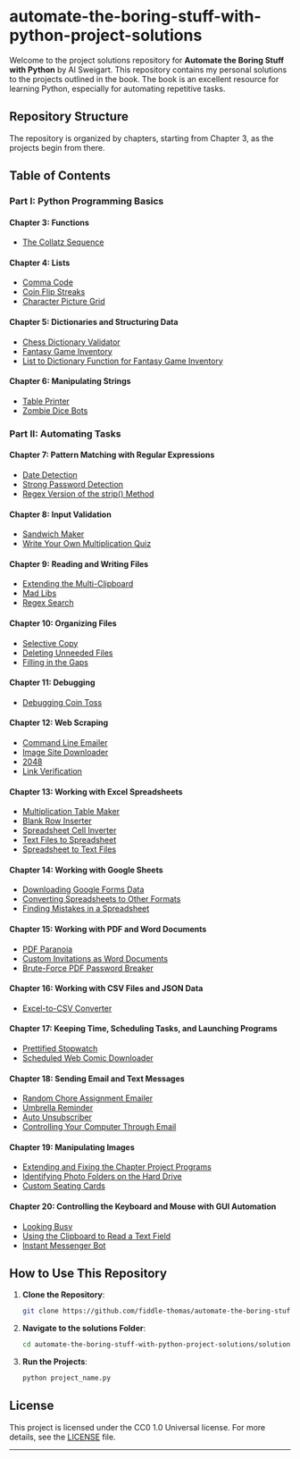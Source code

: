 # automate-the-boring-stuff-with-python-project-solutions

Welcome to the project solutions repository for **Automate the Boring Stuff with Python** by Al Sweigart. This repository contains my personal solutions to the projects outlined in the book. The book is an excellent resource for learning Python, especially for automating repetitive tasks.

## Repository Structure

The repository is organized by chapters, starting from Chapter 3, as the projects begin from there.

## Table of Contents

### Part I: Python Programming Basics

#### Chapter 3: Functions

- [The Collatz Sequence](solutions/chapter_03_the_collatz_sequence.py)

#### Chapter 4: Lists

- [Comma Code](solutions/chapter_04_comma_code.py)
- [Coin Flip Streaks](solutions/chapter_04_coin_flip_streaks.py)
- [Character Picture Grid](solutions/chapter_04_character_picture_grid.py)

#### Chapter 5: Dictionaries and Structuring Data

- [Chess Dictionary Validator](solutions/chapter_05_chess_dictionary_validator.py)
- [Fantasy Game Inventory](solutions/chapter_05_fantasy_game_inventory.py)
- [List to Dictionary Function for Fantasy Game Inventory](solutions/chapter_05_list_to_dictionary_function_for_fantasy_game_inventory.py)

#### Chapter 6: Manipulating Strings

- [Table Printer](solutions/chapter_06_table_printer.py)
- [Zombie Dice Bots](solutions/chapter_06_zombie_dice_bots.py)

### Part II: Automating Tasks

#### Chapter 7: Pattern Matching with Regular Expressions

- [Date Detection](solutions/chapter_07_date_detection.py)
- [Strong Password Detection](solutions/chapter_07_strong_password_detection.py)
- [Regex Version of the strip() Method](solutions/chapter_07_regex_version_of_the_strip_method.py)

#### Chapter 8: Input Validation

- [Sandwich Maker](solutions/chapter_08_sandwich_maker.py)
- [Write Your Own Multiplication Quiz](solutions/chapter_08_write_your_own_multiplication_quiz.py)

#### Chapter 9: Reading and Writing Files

- [Extending the Multi-Clipboard](solutions/chapter_09_extending_the_multi_clipboard.py)
- [Mad Libs](solutions/chapter_09_mad_libs.py)
- [Regex Search](solutions/chapter_09_regex_search.py)

#### Chapter 10: Organizing Files

- [Selective Copy](solutions/chapter_10_selective_copy.py)
- [Deleting Unneeded Files](solutions/chapter_10_deleting_unneeded_files.py)
- [Filling in the Gaps](solutions/chapter_10_filling_in_the_gaps.py)

#### Chapter 11: Debugging

- [Debugging Coin Toss](solutions/chapter_11_debugging_coin_toss.py)

#### Chapter 12: Web Scraping

- [Command Line Emailer](solutions/chapter_12_command_line_emailer.py)
- [Image Site Downloader](solutions/chapter_12_image_site_downloader.py)
- [2048](solutions/chapter_12_2048.py)
- [Link Verification](solutions/chapter_12_link_verification.py)

#### Chapter 13: Working with Excel Spreadsheets

- [Multiplication Table Maker](solutions/chapter_13_multiplication_table_maker.py)
- [Blank Row Inserter](solutions/chapter_13_blank_row_inserter.py)
- [Spreadsheet Cell Inverter](solutions/chapter_13_spreadsheet_cell_inverter.py)
- [Text Files to Spreadsheet](solutions/chapter_13_text_files_to_spreadsheet.py)
- [Spreadsheet to Text Files](solutions/chapter_13_spreadsheet_to_text_files.py)

#### Chapter 14: Working with Google Sheets

- [Downloading Google Forms Data](solutions/chapter_14_downloading_google_forms_data.py)
- [Converting Spreadsheets to Other Formats](solutions/chapter_14_converting_spreadsheets_to_other_formats.py)
- [Finding Mistakes in a Spreadsheet](solutions/chapter_14_finding_mistakes_in_a_spreadsheet.py)

#### Chapter 15: Working with PDF and Word Documents

- [PDF Paranoia](solutions/chapter_15_pdf_paranoia.py)
- [Custom Invitations as Word Documents](solutions/chapter_15_custom_invitations_as_word_documents.py)
- [Brute-Force PDF Password Breaker](solutions/chapter_15_brute_force_pdf_password_breaker.py)

#### Chapter 16: Working with CSV Files and JSON Data

- [Excel-to-CSV Converter](solutions/chapter_16_excel_to_csv_converter.py)

#### Chapter 17: Keeping Time, Scheduling Tasks, and Launching Programs

- [Prettified Stopwatch](solutions/chapter_17_prettified_stopwatch.py)
- [Scheduled Web Comic Downloader](solutions/chapter_17_scheduled_web_comic_downloader.py)

#### Chapter 18: Sending Email and Text Messages

- [Random Chore Assignment Emailer](solutions/chapter_18_random_chore_assignment_emailer.py)
- [Umbrella Reminder](solutions/chapter_18_umbrella_reminder.py)
- [Auto Unsubscriber](solutions/chapter_18_auto_unsubscriber.py)
- [Controlling Your Computer Through Email](solutions/chapter_18_controlling_your_computer_through_email.py)

#### Chapter 19: Manipulating Images

- [Extending and Fixing the Chapter Project Programs](solutions/chapter_19_extending_and_fixing_the_chapter_project_programs.py)
- [Identifying Photo Folders on the Hard Drive](solutions/chapter_19_identifying_photo_folders_on_the_hard_drive.py)
- [Custom Seating Cards](solutions/chapter_19_custom_seating_cards.py)

#### Chapter 20: Controlling the Keyboard and Mouse with GUI Automation

- [Looking Busy](solutions/chapter_20_looking_busy.py)
- [Using the Clipboard to Read a Text Field](solutions/chapter_20_using_the_clipboard_to_read_a_text_field.py)
- [Instant Messenger Bot](solutions/chapter_20_instant_messenger_bot.py)

## How to Use This Repository

1. **Clone the Repository**:
    ```bash
    git clone https://github.com/fiddle-thomas/automate-the-boring-stuff-with-python-project-solutions.git
    ```

2. **Navigate to the solutions Folder**:
    ```bash
    cd automate-the-boring-stuff-with-python-project-solutions/solutions
    ```

3. **Run the Projects**:
    ```bash
    python project_name.py
    ```

## License

This project is licensed under the CC0 1.0 Universal license. For more details, see the [LICENSE](LICENSE) file.

---
